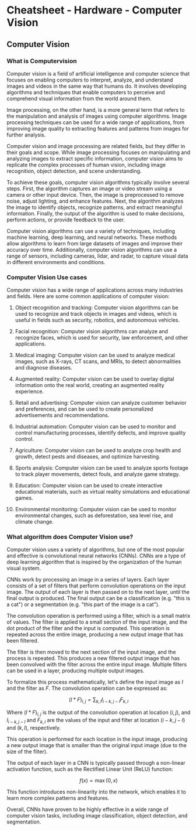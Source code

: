 # Cheatsheet - Hardware - Computer Vision

## Computer Vision

### What is Computervision
Computer vision is a field of artificial intelligence and computer science that focuses on enabling computers to interpret, analyze, and understand images and videos in the same way that humans do. It involves developing algorithms and techniques that enable computers to perceive and comprehend visual information from the world around them.

Image processing, on the other hand, is a more general term that refers to the manipulation and analysis of images using computer algorithms. Image processing techniques can be used for a wide range of applications, from improving image quality to extracting features and patterns from images for further analysis.

Computer vision and image processing are related fields, but they differ in their goals and scope. While image processing focuses on manipulating and analyzing images to extract specific information, computer vision aims to replicate the complex processes of human vision, including image recognition, object detection, and scene understanding.

To achieve these goals, computer vision algorithms typically involve several steps. First, the algorithm captures an image or video stream using a camera or other input device. Then, the image is preprocessed to remove noise, adjust lighting, and enhance features. Next, the algorithm analyzes the image to identify objects, recognize patterns, and extract meaningful information. Finally, the output of the algorithm is used to make decisions, perform actions, or provide feedback to the user.

Computer vision algorithms can use a variety of techniques, including machine learning, deep learning, and neural networks. These methods allow algorithms to learn from large datasets of images and improve their accuracy over time. Additionally, computer vision algorithms can use a range of sensors, including cameras, lidar, and radar, to capture visual data in different environments and conditions.

### Computer Vision Use cases

Computer vision has a wide range of applications across many industries and fields. Here are some common applications of computer vision:

1. Object recognition and tracking: Computer vision algorithms can be used to recognize and track objects in images and videos, which is useful in fields such as security, robotics, and autonomous vehicles.

2. Facial recognition: Computer vision algorithms can analyze and recognize faces, which is used for security, law enforcement, and other applications.

3. Medical imaging: Computer vision can be used to analyze medical images, such as X-rays, CT scans, and MRIs, to detect abnormalities and diagnose diseases.

4. Augmented reality: Computer vision can be used to overlay digital information onto the real world, creating an augmented reality experience.

5. Retail and advertising: Computer vision can analyze customer behavior and preferences, and can be used to create personalized advertisements and recommendations.

6. Industrial automation: Computer vision can be used to monitor and control manufacturing processes, identify defects, and improve quality control.

7. Agriculture: Computer vision can be used to analyze crop health and growth, detect pests and diseases, and optimize harvesting.

8. Sports analysis: Computer vision can be used to analyze sports footage to track player movements, detect fouls, and analyze game strategy.

9. Education: Computer vision can be used to create interactive educational materials, such as virtual reality simulations and educational games.

10. Environmental monitoring: Computer vision can be used to monitor environmental changes, such as deforestation, sea level rise, and climate change.

### What algorithm does Computer Vision use? 

Computer vision uses a variety of algorithms, but one of the most popular and effective is convolutional neural networks (CNNs). CNNs are a type of deep learning algorithm that is inspired by the organization of the human visual system.

CNNs work by processing an image in a series of layers. Each layer consists of a set of filters that perform convolution operations on the input image. The output of each layer is then passed on to the next layer, until the final output is produced. The final output can be a classification (e.g. "this is a cat") or a segmentation (e.g. "this part of the image is a cat").

The convolution operation is performed using a filter, which is a small matrix of values. The filter is applied to a small section of the input image, and the dot product of the filter and the input is computed. This operation is repeated across the entire image, producing a new output image that has been filtered.

The filter is then moved to the next section of the input image, and the process is repeated. This produces a new filtered output image that has been convolved with the filter across the entire input image. Multiple filters can be used in a layer, producing multiple output images.

To formalize this process mathematically, let's define the input image as $I$ and the filter as $F$. The convolution operation can be expressed as:

$$ (I*F) _ {i,j} =\sum_{k,l} I_{i-k, j-l}F_{k,l}$$

Where $(I*F) _ {i,j}$ is the output of the convolution operation at location $(i,j)$, and $I_{i-k, j-l}$ and $F_{k,l}$ are the values of the input and filter at location $(i-k,j-l)$ and $(k,l)$, respectively.

This operation is performed for each location in the input image, producing a new output image that is smaller than the original input image (due to the size of the filter).

The output of each layer in a CNN is typically passed through a non-linear activation function, such as the Rectified Linear Unit (ReLU) function:

$$f(x) = \max(0, x)$$

This function introduces non-linearity into the network, which enables it to learn more complex patterns and features.

Overall, CNNs have proven to be highly effective in a wide range of computer vision tasks, including image classification, object detection, and segmentation.
